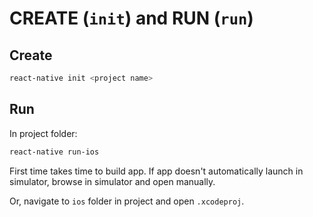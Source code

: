 # CREATE (`init`) and RUN (`run`)

## Create

```zsh
react-native init <project name>
```

## Run

In project folder:

```zsh
react-native run-ios
```

First time takes time to build app. If app doesn't automatically launch in simulator, browse in simulator and open manually.

Or, navigate to `ios` folder in project and open `.xcodeproj`.
